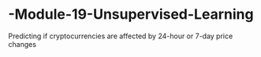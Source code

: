 # -Module-19-Unsupervised-Learning
Predicting if cryptocurrencies are affected by 24-hour or 7-day price changes
